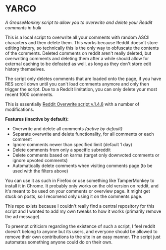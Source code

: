 # YARCO
*A GreaseMonkey script to allow you to overwrite and delete your Reddit comments in bulk*

This is a local script to overwrite all your comments with random ASCII characters and then delete them. This works because Reddit doesn't store editing history, so technically this is the only way to obfuscate the contents of the comments. Deleted comments on reddit aren't really deleted, but overwriting comments and deleting them after a while should allow for external caching to be defeated as well, as long as they don't store edit history themselves. 

The script only deletes comments that are loaded onto the page, if you have RES scroll down until you can't load comments anymore and only then trigger the script. Due to a Reddit limitation, you can only delete your most recent 1000 comments. 

This is essentially [Reddit Overwrite script v.1.4.8](https://greasyfork.org/en/scripts/10380-reddit-overwrite) with a number of modifications. 

**Features (inactive by default):**
* Overwrite and delete all comments *(active by default)*
* Separate overwrite and delete functionality, for all comments or each comment
* Ignore comments newer than specified limit (default 1 day)
* Delete comments from only a specific subreddit
* Delete comments based on karma (target only downvoted comments or ignore upvoted comments)
* Automatically delete comments when visiting comments page (to be used with the filters above)

You can use it as such in Firefox or use something like TamperMonkey to install it in Chrome. It probably only works on the old version on reddit, and it's meant to be used on your comments or overview page. It might get stuck on posts, so I recomend only using it on the comments page.

This repo exists because I couldn't really find a central repository for this script and I wanted to add my own tweaks to how it works (primarily remove the ad message).

To preempt criticism regarding the existence of such a script, I feel reddit doesn't belong to anyone but its users, and everyone should be allowed to remove their own contributions to the site in an easy manner. The script just automates something anyone could do on their own. 
